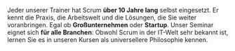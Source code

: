 Jeder unserer Trainer hat Scrum **über 10 Jahre lang** selbst eingesetzt. Er kennt die Praxis, die Arbeitswelt und die Lösungen, die Sie weiter voranbringen. Egal ob **Großunternehmen** oder **Startup**. Unser Seminar eignet sich **für alle Branchen**: Obwohl Scrum in der IT-Welt sehr bekannt ist, lernen Sie es in unseren Kursen als universellere Philosophie kennen.